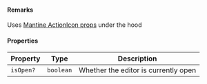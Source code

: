 #### Remarks

Uses [Mantine ActionIcon props](https://v7.mantine.dev/core/action-icon/) under the hood

#### Properties

| Property                      | Type      | Description                          |
| ----------------------------- | --------- | ------------------------------------ |
| <a id="isopen"></a> `isOpen?` | `boolean` | Whether the editor is currently open |
